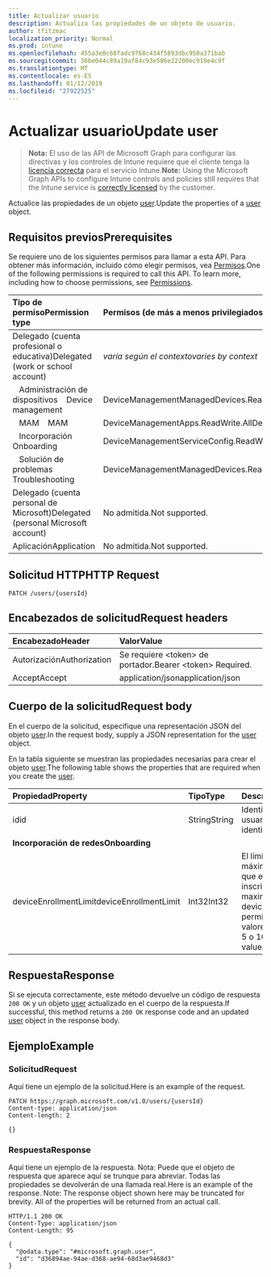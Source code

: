 ```yaml
---
title: Actualizar usuario
description: Actualiza las propiedades de un objeto de usuario.
author: tfitzmac
localization_priority: Normal
ms.prod: intune
ms.openlocfilehash: 455a3e0c68fadc9768c434f5893dbc950a371bab
ms.sourcegitcommit: 36be044c89a19af84c93e586e22200ec919e4c9f
ms.translationtype: MT
ms.contentlocale: es-ES
ms.lasthandoff: 01/12/2019
ms.locfileid: "27922525"
---
```

# <a name="update-user"></a><span data-ttu-id="d0931-103">Actualizar usuario</span><span class="sxs-lookup"><span data-stu-id="d0931-103">Update user</span></span>

> <span data-ttu-id="d0931-104">**Nota:** El uso de las API de Microsoft Graph para configurar las directivas y los controles de Intune requiere que el cliente tenga la [licencia correcta](https://go.microsoft.com/fwlink/?linkid=839381) para el servicio Intune.</span><span class="sxs-lookup"><span data-stu-id="d0931-104">**Note:** Using the Microsoft Graph APIs to configure Intune controls and policies still requires that the Intune service is [correctly licensed](https://go.microsoft.com/fwlink/?linkid=839381) by the customer.</span></span>

<span data-ttu-id="d0931-105">Actualice las propiedades de un objeto [user](../resources/intune-shared-user.md).</span><span class="sxs-lookup"><span data-stu-id="d0931-105">Update the properties of a [user](../resources/intune-shared-user.md) object.</span></span>
## <a name="prerequisites"></a><span data-ttu-id="d0931-106">Requisitos previos</span><span class="sxs-lookup"><span data-stu-id="d0931-106">Prerequisites</span></span>
<span data-ttu-id="d0931-p101">Se requiere uno de los siguientes permisos para llamar a esta API. Para obtener más información, incluido cómo elegir permisos, vea [Permisos](/graph/permissions-reference).</span><span class="sxs-lookup"><span data-stu-id="d0931-p101">One of the following permissions is required to call this API. To learn more, including how to choose permissions, see [Permissions](/graph/permissions-reference).</span></span>

|<span data-ttu-id="d0931-109">Tipo de permiso</span><span class="sxs-lookup"><span data-stu-id="d0931-109">Permission type</span></span>|<span data-ttu-id="d0931-110">Permisos (de más a menos privilegiados)</span><span class="sxs-lookup"><span data-stu-id="d0931-110">Permissions (from most to least privileged)</span></span>|
|:---|:---|
|<span data-ttu-id="d0931-111">Delegado (cuenta profesional o educativa)</span><span class="sxs-lookup"><span data-stu-id="d0931-111">Delegated (work or school account)</span></span>| <span data-ttu-id="d0931-112">_varía según el contexto_</span><span class="sxs-lookup"><span data-stu-id="d0931-112">_varies by context_</span></span>|
| <span data-ttu-id="d0931-113">&nbsp;&nbsp; Administración de dispositivos</span><span class="sxs-lookup"><span data-stu-id="d0931-113">&nbsp; &nbsp; Device management</span></span> | <span data-ttu-id="d0931-114">DeviceManagementManagedDevices.ReadWrite.All</span><span class="sxs-lookup"><span data-stu-id="d0931-114">DeviceManagementManagedDevices.ReadWrite.All</span></span> |
| <span data-ttu-id="d0931-115">&nbsp;&nbsp; MAM</span><span class="sxs-lookup"><span data-stu-id="d0931-115">&nbsp; &nbsp; MAM</span></span> | <span data-ttu-id="d0931-116">DeviceManagementApps.ReadWrite.All</span><span class="sxs-lookup"><span data-stu-id="d0931-116">DeviceManagementApps.ReadWrite.All</span></span> |
| <span data-ttu-id="d0931-117">&nbsp;&nbsp; Incorporación</span><span class="sxs-lookup"><span data-stu-id="d0931-117">&nbsp; &nbsp; Onboarding</span></span> | <span data-ttu-id="d0931-118">DeviceManagementServiceConfig.ReadWrite.All</span><span class="sxs-lookup"><span data-stu-id="d0931-118">DeviceManagementServiceConfig.ReadWrite.All</span></span> |
| <span data-ttu-id="d0931-119">&nbsp;&nbsp; Solución de problemas</span><span class="sxs-lookup"><span data-stu-id="d0931-119">&nbsp; &nbsp; Troubleshooting</span></span> | <span data-ttu-id="d0931-120">DeviceManagementManagedDevices.ReadWrite.All</span><span class="sxs-lookup"><span data-stu-id="d0931-120">DeviceManagementManagedDevices.ReadWrite.All</span></span> |
|<span data-ttu-id="d0931-121">Delegado (cuenta personal de Microsoft)</span><span class="sxs-lookup"><span data-stu-id="d0931-121">Delegated (personal Microsoft account)</span></span>|<span data-ttu-id="d0931-122">No admitida.</span><span class="sxs-lookup"><span data-stu-id="d0931-122">Not supported.</span></span>|
|<span data-ttu-id="d0931-123">Aplicación</span><span class="sxs-lookup"><span data-stu-id="d0931-123">Application</span></span>|<span data-ttu-id="d0931-124">No admitida.</span><span class="sxs-lookup"><span data-stu-id="d0931-124">Not supported.</span></span>|

## <a name="http-request"></a><span data-ttu-id="d0931-125">Solicitud HTTP</span><span class="sxs-lookup"><span data-stu-id="d0931-125">HTTP Request</span></span>
<!-- {
  "blockType": "ignored"
}
-->
``` http
PATCH /users/{usersId}
```

## <a name="request-headers"></a><span data-ttu-id="d0931-126">Encabezados de solicitud</span><span class="sxs-lookup"><span data-stu-id="d0931-126">Request headers</span></span>
|<span data-ttu-id="d0931-127">Encabezado</span><span class="sxs-lookup"><span data-stu-id="d0931-127">Header</span></span>|<span data-ttu-id="d0931-128">Valor</span><span class="sxs-lookup"><span data-stu-id="d0931-128">Value</span></span>|
|:---|:---|
|<span data-ttu-id="d0931-129">Autorización</span><span class="sxs-lookup"><span data-stu-id="d0931-129">Authorization</span></span>|<span data-ttu-id="d0931-130">Se requiere &lt;token&gt; de portador.</span><span class="sxs-lookup"><span data-stu-id="d0931-130">Bearer &lt;token&gt; Required.</span></span>|
|<span data-ttu-id="d0931-131">Accept</span><span class="sxs-lookup"><span data-stu-id="d0931-131">Accept</span></span>|<span data-ttu-id="d0931-132">application/json</span><span class="sxs-lookup"><span data-stu-id="d0931-132">application/json</span></span>|

## <a name="request-body"></a><span data-ttu-id="d0931-133">Cuerpo de la solicitud</span><span class="sxs-lookup"><span data-stu-id="d0931-133">Request body</span></span>
<span data-ttu-id="d0931-134">En el cuerpo de la solicitud, especifique una representación JSON del objeto [user](../resources/intune-shared-user.md).</span><span class="sxs-lookup"><span data-stu-id="d0931-134">In the request body, supply a JSON representation for the [user](../resources/intune-shared-user.md) object.</span></span>

<span data-ttu-id="d0931-135">En la tabla siguiente se muestran las propiedades necesarias para crear el objeto [user](../resources/intune-shared-user.md).</span><span class="sxs-lookup"><span data-stu-id="d0931-135">The following table shows the properties that are required when you create the [user](../resources/intune-shared-user.md).</span></span>

|<span data-ttu-id="d0931-136">Propiedad</span><span class="sxs-lookup"><span data-stu-id="d0931-136">Property</span></span>|<span data-ttu-id="d0931-137">Tipo</span><span class="sxs-lookup"><span data-stu-id="d0931-137">Type</span></span>|<span data-ttu-id="d0931-138">Descripción</span><span class="sxs-lookup"><span data-stu-id="d0931-138">Description</span></span>|
|:---|:---|:---|
|<span data-ttu-id="d0931-139">id</span><span class="sxs-lookup"><span data-stu-id="d0931-139">id</span></span>|<span data-ttu-id="d0931-140">String</span><span class="sxs-lookup"><span data-stu-id="d0931-140">String</span></span>|<span data-ttu-id="d0931-141">Identificador único del usuario.</span><span class="sxs-lookup"><span data-stu-id="d0931-141">Unique identifier of the user.</span></span>|
|<span data-ttu-id="d0931-142">**Incorporación de redes**</span><span class="sxs-lookup"><span data-stu-id="d0931-142">**Onboarding**</span></span>|
|<span data-ttu-id="d0931-143">deviceEnrollmentLimit</span><span class="sxs-lookup"><span data-stu-id="d0931-143">deviceEnrollmentLimit</span></span>|<span data-ttu-id="d0931-144">Int32</span><span class="sxs-lookup"><span data-stu-id="d0931-144">Int32</span></span>|<span data-ttu-id="d0931-145">El límite del número máximo de dispositivos que el usuario puede inscribir.</span><span class="sxs-lookup"><span data-stu-id="d0931-145">The limit on the maximum number of devices that the user is permitted to enroll.</span></span> <span data-ttu-id="d0931-146">Los valores permitidos son 5 o 1000.</span><span class="sxs-lookup"><span data-stu-id="d0931-146">Allowed values are 5 or 1000.</span></span>|

## <a name="response"></a><span data-ttu-id="d0931-147">Respuesta</span><span class="sxs-lookup"><span data-stu-id="d0931-147">Response</span></span>
<span data-ttu-id="d0931-148">Si se ejecuta correctamente, este método devuelve un código de respuesta `200 OK` y un objeto [user](../resources/intune-shared-user.md) actualizado en el cuerpo de la respuesta.</span><span class="sxs-lookup"><span data-stu-id="d0931-148">If successful, this method returns a `200 OK` response code and an updated [user](../resources/intune-shared-user.md) object in the response body.</span></span>

## <a name="example"></a><span data-ttu-id="d0931-149">Ejemplo</span><span class="sxs-lookup"><span data-stu-id="d0931-149">Example</span></span>

### <a name="request"></a><span data-ttu-id="d0931-150">Solicitud</span><span class="sxs-lookup"><span data-stu-id="d0931-150">Request</span></span>
<span data-ttu-id="d0931-151">Aquí tiene un ejemplo de la solicitud.</span><span class="sxs-lookup"><span data-stu-id="d0931-151">Here is an example of the request.</span></span>

``` http
PATCH https://graph.microsoft.com/v1.0/users/{usersId}
Content-type: application/json
Content-length: 2

{}
```

### <a name="response"></a><span data-ttu-id="d0931-152">Respuesta</span><span class="sxs-lookup"><span data-stu-id="d0931-152">Response</span></span>
<span data-ttu-id="d0931-p103">Aquí tiene un ejemplo de la respuesta. Nota: Puede que el objeto de respuesta que aparece aquí se trunque para abreviar. Todas las propiedades se devolverán de una llamada real.</span><span class="sxs-lookup"><span data-stu-id="d0931-p103">Here is an example of the response. Note: The response object shown here may be truncated for brevity. All of the properties will be returned from an actual call.</span></span>

``` http
HTTP/1.1 200 OK
Content-Type: application/json
Content-Length: 95

{
  "@odata.type": "#microsoft.graph.user",
  "id": "d36894ae-94ae-d368-ae94-68d3ae9468d3"
}
```



